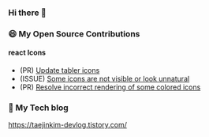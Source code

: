 ### Hi there 👋

### 😄 My Open Source Contributions

#### react Icons
- (PR) [Update tabler icons](https://github.com/react-icons/react-icons/pull/811)
- (ISSUE) [Some icons are not visible or look unnatural](https://github.com/react-icons/react-icons/issues/827)
- (PR) [Resolve incorrect rendering of some colored icons](https://github.com/react-icons/react-icons/pull/830)

### 🌱 My Tech blog
https://taejinkim-devlog.tistory.com/
<!--
**kimtaejin3/kimtaejin3** is a ✨ _special_ ✨ repository because its `README.md` (this file) appears on your GitHub profile.

Here are some ideas to get you started:

- 🔭 I’m currently working on ...
- 🌱 I’m currently learning ...
- 👯 I’m looking to collaborate on ...
- 🤔 I’m looking for help with ...
- 💬 Ask me about ...
- 📫 How to reach me: ...
- 😄 Pronouns: ...
- ⚡ Fun fact: ...
-->
